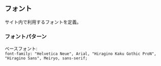 ## フォント
サイト内で利用するフォントを定義。

### フォントパターン
ベースフォント:  
`font-family: "Helvetica Neue", Arial, "Hiragino Kaku Gothic ProN", "Hiragino Sans", Meiryo, sans-serif;`
